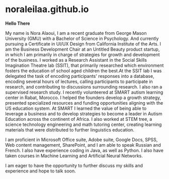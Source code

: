 # noraleilaa.github.io

 **Hello There**
 
 
  My name is Nora Alaoui, I am a recent graduate from George Mason University (GMU) with a Bachelor of Science in Psychology. And currently pursuing a Certificate in UI/UX Design from California Institute of the Arts. I am the Business Development Chair at an Untitled Beauty product startup, in which I am primarily in charge of strategies for growth and development of the business. I worked as a Research Assistant in the Social Skills Imagination Theatre lab (SSIT), that primarily researched which environment fosters the education of school aged children the best.At the SSIT lab I was delegated the task of encoding participants' responses into a database, encoding several hours of lectures, calling participants to participate in research, and contributing to discussions surrounding research. I also ran a supervised research study. I recently volunteered at SMART autism learning center in Rabat, Morocco. I helped the founders develop a growth strategy, presented specialized resources and funding opportunities aligning with the US education system. At SMART I learned the value of being able to leverage a business and to develop strategies to become a leader in Autism Education across the continent of Africa. I also worked at STEM tree, a science technology engineering and math tutoring center, creating learning materials that were distributed to further linguistics education. 


I am proficient in Microsoft Office suite, Adobe suite, Google Docs, SPSS, Web content management, SharePoint, and I am able to speak Russian and French. I also have experience coding in Java, as well as Python. I also have taken courses in Machine Learning and Artificial Neural Networks.

I am eager to have the opportunity to further discuss my skills and experience and hope to talk soon.





